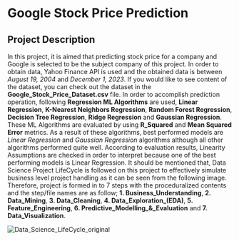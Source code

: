 # Google Stock Price Prediction

## Project Description
In this project, it is aimed that predicting stock price for a company and Google is selected to be the subject company of this project. In order to obtain data, Yahoo Finance API is used and the obtained data is between *August 19, 2004* and *December 1, 2023*. If you would like to see content of the dataset, you can check out the dataset in the **Google_Stock_Price_Dataset.csv** file. In order to accomplish prediction operation, following **Regression ML Algorithms** are used, **Linear Regression**, **K-Nearest Neighbors Regression**, **Random Forest Regression**, **Decision Tree Regression**, **Ridge Regression** and **Gaussian Regression**. These ML Algorithms are evaluated by using **R_Squared** and **Mean Squared Error** metrics. As a result of these algorithms, best performed models are *Linear Regression* and *Gaussian Regression* algorithms although all other algorithms performed quite well. According to evaluation results, Linearity Assumptions are checked in order to interpret because one of the best performing models is Linear Regression. It should be mentioned that, Data Science Project LifeCycle is followed on this project to effectively simulate business level project handling as it can be seen from the following image. Therefore, project is formed in to 7 steps with the proceduralized contents and the step/file names are as follow; **1. Business_Understanding**, **2. Data_Mining**, **3. Data_Cleaning**, **4. Data_Exploration_(EDA)**, **5. Feature_Engineering**, **6.  Predictive_Modelling_&_Evaluation** and **7. Data_Visualization**.  

![Data_Science_LifeCycle_original](https://github.com/HasanUnlu09/Google_Stock_Price_Prediction/assets/133260754/47f1319f-6455-49ed-a254-5c5225cf52f5)
